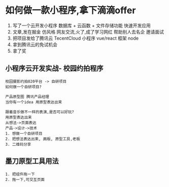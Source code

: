 # 如何做一款小程序,拿下滴滴offer

1. 写了一个云开发小程序
    数据库 + 云函数 + 文件存储功能 快速开发应用
2. 文章,发在掘金 仿风格
    网友交流,火了,成了学习网红
    帮助别人去名企
    邀请面试
3. 把项目发给了腾讯云
    TecentCloud
    小程序  vue/react 框架 node
4. 拿到腾讯云的免试机会
5. 拿了奖

## 小程序云开发实战- 校园约拍程序

    校园摄影约拍020平台 -> 自研项目
    如何做一个自研项目?

    产品原型图 腾讯产品经理
    当你有一个idea 用原型表达出来

    跟着音乐做不一样的表演,是否可以好玩?
    用原型表达出来
    从想法->页面表达
    产品->设计->技术
    1. 想做一个自研项目
    2. 把想法表达出来, 画板, 原型工具,老板
    3. 二维码分享

## 墨刀原型工具用法
    1. 把组件拖一下
    2. 拖一下,可交互页面
